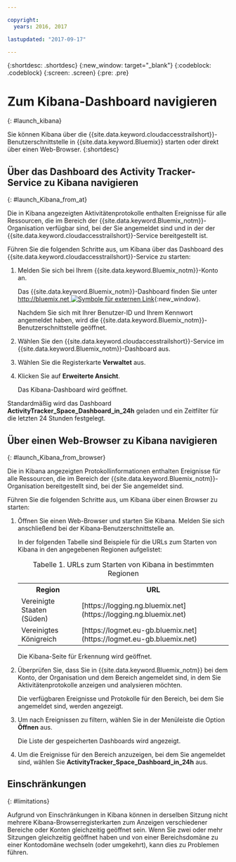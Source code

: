 ```yaml
---

copyright:
  years: 2016, 2017

lastupdated: "2017-09-17"

---
```


{:shortdesc: .shortdesc}
{:new_window: target="_blank"}
{:codeblock: .codeblock}
{:screen: .screen}
{:pre: .pre}


# Zum Kibana-Dashboard navigieren
{: #launch_kibana}

Sie können Kibana über die {{site.data.keyword.cloudaccesstrailshort}}-Benutzerschnittstelle in {{site.data.keyword.Bluemix}} starten oder direkt über einen Web-Browser.
{:shortdesc}
   

##  Über das Dashboard des Activity Tracker-Service zu Kibana navigieren
{: #launch_Kibana_from_at}

Die in Kibana angezeigten Aktivitätenprotokolle enthalten Ereignisse für alle Ressourcen, die im Bereich der {{site.data.keyword.Bluemix_notm}}-Organisation verfügbar sind, bei der Sie angemeldet sind und in der der {{site.data.keyword.cloudaccesstrailshort}}-Service bereitgestellt ist.

Führen Sie die folgenden Schritte aus, um Kibana über das Dashboard des {{site.data.keyword.cloudaccesstrailshort}}-Service zu starten:

1. Melden Sie sich bei Ihrem {{site.data.keyword.Bluemix_notm}}-Konto an.

    Das {{site.data.keyword.Bluemix_notm}}-Dashboard finden Sie unter [http://bluemix.net ![Symbole für externen Link](../../../../icons/launch-glyph.svg "Symbol für externen Link")](http://bluemix.net){:new_window}.
    
	Nachdem Sie sich mit Ihrer Benutzer-ID und Ihrem Kennwort angemeldet haben, wird die {{site.data.keyword.Bluemix_notm}}-Benutzerschnittstelle geöffnet.

2. Wählen Sie den {{site.data.keyword.cloudaccesstrailshort}}-Service im {{site.data.keyword.Bluemix_notm}}-Dashboard aus. 
    
3. Wählen Sie die Registerkarte **Verwaltet** aus.

4. Klicken Sie auf **Erweiterte Ansicht**. 

    Das Kibana-Dashboard wird geöffnet.

Standardmäßig wird das Dashboard **ActivityTracker_Space_Dashboard_in_24h** geladen und ein Zeitfilter für die letzten 24 Stunden festgelegt. 


	
	
##  Über einen Web-Browser zu Kibana navigieren
{: #launch_Kibana_from_browser}

Die in Kibana angezeigten Protokollinformationen enthalten Ereignisse für alle Ressourcen, die im Bereich der {{site.data.keyword.Bluemix_notm}}-Organisation bereitgestellt sind, bei der Sie angemeldet sind.

Führen Sie die folgenden Schritte aus, um Kibana über einen Browser zu starten:

1. Öffnen Sie einen Web-Browser und starten Sie Kibana. Melden Sie sich anschließend bei der Kibana-Benutzerschnittstelle an.
    
    In der folgenden Tabelle sind Beispiele für die URLs zum Starten von Kibana in den angegebenen Regionen aufgelistet:
      
    <table>
          <caption>Tabelle 1. URLs zum Starten von Kibana in bestimmten Regionen</caption>
           <tr>
            <th>Region</th>
            <th>URL</th>
          </tr>
          <tr>
            <td>Vereinigte Staaten (Süden)</td>
            <td>[https://logging.ng.bluemix.net](https://logging.ng.bluemix.net) </td>
          </tr>
		  <tr>
            <td>Vereinigtes Königreich</td>
            <td>[https://logmet.eu-gb.bluemix.net](https://logmet.eu-gb.bluemix.net)</td>
          </tr>
    </table>
	
	Die Kibana-Seite für Erkennung wird geöffnet.
	
2. Überprüfen Sie, dass Sie in {{site.data.keyword.Bluemix_notm}} bei dem Konto, der Organisation und dem Bereich angemeldet sind, in dem Sie Aktivitätenprotokolle anzeigen und analysieren möchten.

    Die verfügbaren Ereignisse und Protokolle für den Bereich, bei dem Sie angemeldet sind, werden angezeigt.

3. Um nach Ereignissen zu filtern, wählen Sie in der Menüleiste die Option **Öffnen** aus.

    Die Liste der gespeicherten Dashboards wird angezeigt.
	
4. Um die Ereignisse für den Bereich anzuzeigen, bei dem Sie angemeldet sind, wählen Sie **ActivityTracker_Space_Dashboard_in_24h** aus.


## Einschränkungen
{: #limitations}

 Aufgrund von Einschränkungen in Kibana können in derselben Sitzung nicht mehrere Kibana-Browserregisterkarten zum Anzeigen verschiedener Bereiche oder Konten gleichzeitig geöffnet sein. Wenn Sie zwei oder mehr Sitzungen gleichzeitig geöffnet haben und von einer Bereichsdomäne zu einer Kontodomäne wechseln (oder umgekehrt), kann dies zu Problemen führen.
	




